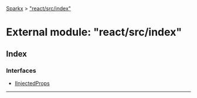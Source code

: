 [Sparkx](../README.md) > ["react/src/index"](../modules/_react_src_index_.md)

# External module: "react/src/index"

## Index

### Interfaces

* [IInjectedProps](../interfaces/_react_src_index_.iinjectedprops.md)

---

